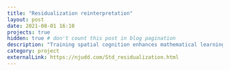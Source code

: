 ```yaml
---
title: "Residualization reinterpretation"
layout: post
date: 2021-08-01 16:10
projects: true
hidden: true # don't count this post in blog pagination
description: "Training spatial cognition enhances mathematical learning in a randomized study of 17,000 children"
category: project
externalLink: https://njudd.com/Std_residualization.html
---
```

